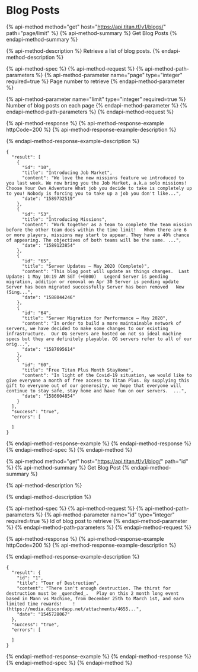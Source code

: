 # Blog Posts

{% api-method method="get" host="https://api.titan.tf/v1/blogs/" path="page/limit" %}
{% api-method-summary %}
Get Blog Posts
{% endapi-method-summary %}

{% api-method-description %}
Retrieve a list of blog posts.
{% endapi-method-description %}

{% api-method-spec %}
{% api-method-request %}
{% api-method-path-parameters %}
{% api-method-parameter name="page" type="integer" required=true %}
Page number to retrieve
{% endapi-method-parameter %}

{% api-method-parameter name="limit" type="integer" required=true %}
Number of blog posts on each page
{% endapi-method-parameter %}
{% endapi-method-path-parameters %}
{% endapi-method-request %}

{% api-method-response %}
{% api-method-response-example httpCode=200 %}
{% api-method-response-example-description %}

{% endapi-method-response-example-description %}

```
{
  "result": [
    {
      "id": "10",
      "title": "Introducing Job Market",
      "content": "We love the new missions feature we introduced to you last week. We now bring you the Job Market, a.k.a solo missions!   Choose Your Own Adventure What job you decide to take is completely up to you! Nobody is forcing you to take up a job you don't like...",
      "date": "1589732519"
    },
    {
      "id": "53",
      "title": "Introducing Missions",
      "content": "Work together as a team to complete the team mission before the other team does within the time limit!   When there are 6 or more players, missions may start to appear. They have a 40% chance of appearing. The objectives of both teams will be the same. ...",
      "date": "1589123854"
    },
    {
      "id": "65",
      "title": "Server Updates — May 2020 (Complete)",
      "content": "This blog post will update as things changes.  Last Update: 1 May 10:19 AM SGT (+0800)   Legend Server is pending migration, addition or removal on Apr 30 Server is pending update Server has been migrated successfully Server has been removed   New (Sing...",
      "date": "1588044246"
    },
    {
      "id": "64",
      "title": "Server Migration for Performance — May 2020",
      "content": "In order to build a more maintainable network of servers, we have decided to make some changes to our existing infrastructure.  Our OG servers are hosted on not so ideal machine specs but they are definitely playable. OG servers refer to all of our orig...",
      "date": "1587695614"
    },
    {
      "id": "60",
      "title": "Free Titan Plus Month StayHome",
      "content": "In light of the Covid-19 situation, we would like to give everyone a month of free access to Titan Plus. By supplying this gift to everyone out of our generosity, we hope that everyone will continue to stay safe, stay home and have fun on our servers.  ...",
      "date": "1586604854"
    }
  ],
  "success": "true",
  "errors": [
    
  ]
}
```
{% endapi-method-response-example %}
{% endapi-method-response %}
{% endapi-method-spec %}
{% endapi-method %}

{% api-method method="get" host="https://api.titan.tf/v1/blog/" path="id" %}
{% api-method-summary %}
Get Blog Post
{% endapi-method-summary %}

{% api-method-description %}

{% endapi-method-description %}

{% api-method-spec %}
{% api-method-request %}
{% api-method-path-parameters %}
{% api-method-parameter name="id" type="integer" required=true %}
Id of blog post to retrieve
{% endapi-method-parameter %}
{% endapi-method-path-parameters %}
{% endapi-method-request %}

{% api-method-response %}
{% api-method-response-example httpCode=200 %}
{% api-method-response-example-description %}

{% endapi-method-response-example-description %}

```
{
  "result": {
    "id": "1",
    "title": "Tour of Destruction",
    "content": "There isn't enough destruction. The thirst for destruction must be _quenched_.   Play on this 2 month long event based in Mann vs Machine, from December 25th to March 1st, and earn limited time rewards!    !(https://media.discordapp.net/attachments/4655...",
    "date": "1545728067"
  },
  "success": "true",
  "errors": [
    
  ]
}
```
{% endapi-method-response-example %}
{% endapi-method-response %}
{% endapi-method-spec %}
{% endapi-method %}

